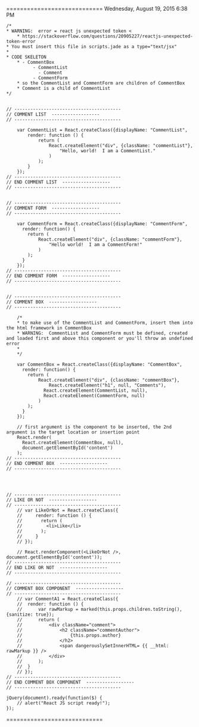============================
Wednesday, August 19, 2015 6:38 PM
	
	/* 
	* WARNING:  error = react js unexpected token <
		* https://stackoverflow.com/questions/20905227/reactjs-unexpected-token-error
	* You must insert this file in scripts.jade as a type="text/jsx"
	*
	* CODE SKELETON
		* - CommentBox
			  - CommentList
			    - Comment
			  - CommentForm
		* so the CommentList and CommentForm are children of CommentBox
		* Comment is a child of CommentList
	*/


	// ----------------------------------------
	// COMMENT LIST  ------------------
	// ----------------------------------------
		
		var CommentList = React.createClass({displayName: "CommentList",
			render: function () {
				return (
					React.createElement("div", {className: "commentList"}, 
						"Hello, world!  I am a CommentList."
					)
				);
			}
		});
	// ----------------------------------------
	// END COMMENT LIST  ------------------
	// ----------------------------------------


	// ----------------------------------------
	// COMMENT FORM  ------------------
	// ----------------------------------------

		var CommentForm = React.createClass({displayName: "CommentForm",
		  render: function() {
		    return (
		    	React.createElement("div", {className: "commentForm"}, 
		    		"Hello world!  I am a CommentForm!"
		    	)
		    );
		  }
		});
	// ----------------------------------------
	// END COMMENT FORM  ------------------
	// ----------------------------------------


	// ----------------------------------------
	// COMMENT BOX  ------------------
	// ----------------------------------------
		
		/* 
		* to make use of the CommentList and CommentForm, insert them into the html framework in CommentBox
		* WARNING:  CommentList and CommentForm must be defined, created and loaded first and above this component or you'll throw an undefined error
		* 
		*/

		var CommentBox = React.createClass({displayName: "CommentBox",
		  render: function() {
		    return (
		    	React.createElement("div", {className: "commentBox"}, 
		    		React.createElement("h1", null, "Comments"), 
		    	  React.createElement(CommentList, null), 
		    	  React.createElement(CommentForm, null)
		    	)
		    );
		  }
		});

		// first argument is the component to be inserted, the 2nd argument is the target location or insertion point
		React.render(
		  React.createElement(CommentBox, null),
		  document.getElementById('content')
		);
	// ----------------------------------------
	// END COMMENT BOX  ------------------
	// ----------------------------------------




	// ----------------------------------------
	// LIKE OR NOT  ------------------
	// ----------------------------------------
		// var LikeOrNot = React.createClass({
		//     render: function () {
		//       return (
		//         <li>Like</li>
		//       );
		//     }
		// });

		// React.renderComponent(<LikeOrNot />, document.getElementById('content'));
	// ----------------------------------------
	// END LIKE OR NOT  ------------------
	// ----------------------------------------

	// ----------------------------------------
	// COMMENT BOX COMPONENT  ------------------
	// ----------------------------------------
		// var CommentA1 = React.createClass({
		// 	render: function () {
		// 		var rawMarkup = marked(this.props.children.toString(), {sanitize: true});
		// 		return (
		// 			<div className="comment">
		// 				<h2 className="commentAuthor">
		// 					{this.props.author}
		// 				</h2>
		// 				<span dangerouslySetInnerHTML= {{ __html: rawMarkup }} />
		// 			</div>
		// 		);
		// 	}
		// });
	// ----------------------------------------
	// END COMMENT BOX COMPONENT  ------------------
	// ----------------------------------------

	jQuery(document).ready(function($) {
		// alert("React JS script ready!");
	});

============================

